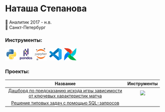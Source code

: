 # Наташа Степанова
:briefcase: Аналитик 2017 - н.в.\
:round_pushpin: Санкт-Петербург



###  Инструменты:
<div>
  <img src="https://github.com/devicons/devicon/blob/master/icons/python/python-original.svg" title="Python" alt="Python" width="40" height="40"/>&nbsp;
  <img src="https://github.com/devicons/devicon/blob/master/icons/pandas/pandas-original-wordmark.svg" title="Pandas" alt="Pandas" width="40" height="40"/>&nbsp;
  <img src="https://github.com/devicons/devicon/blob/master/icons/jupyter/jupyter-original-wordmark.svg" title="Jupyter" alt="Jupyter" width="40" height="40"/>&nbsp;
  <img src="https://github.com/devicons/devicon/blob/master/icons/vscode/vscode-original.svg" title="VSCode" **alt="VSCode" width="40" height="40"/>&nbsp;
  <img src="https://github.com/devicons/devicon/blob/master/icons/apacheairflow/apacheairflow-original.svg" title="ApacheAirFlow" **alt="AirFlow" width="40"  height="40"/>&nbsp;
</div>

###  Проекты:
| Название | Инструменты |
| :--------: | :-------: |
|[Дашборд по предсказанию исхода игры зависимости от ключевых характеристик матча](https://github.com/SteppyN/Footbool_tableau_project)|<img src="https://cdn.svgporn.com/logos/tableau-icon.svg?response-content-disposition=attachment%3Bfilename%3Dtableau-icon.svg">|
|[Решение типовых задач с помощью SQL-запросов](https://github.com/SteppyN/SQL_query)|
